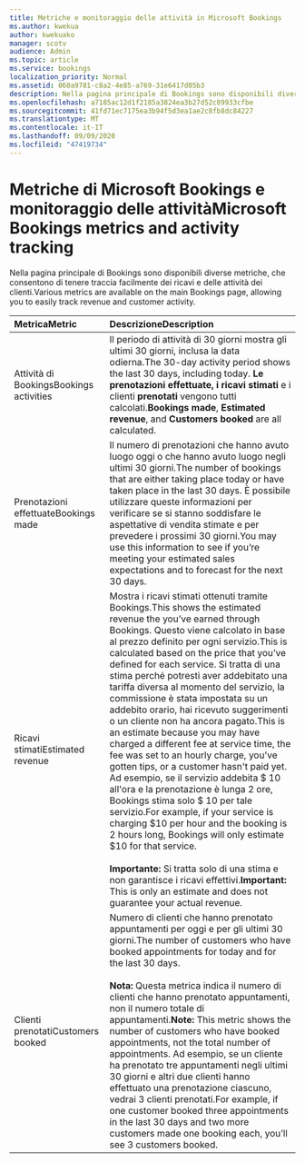 ```yaml
---
title: Metriche e monitoraggio delle attività in Microsoft Bookings
ms.author: kwekua
author: kwekuako
manager: scotv
audience: Admin
ms.topic: article
ms.service: bookings
localization_priority: Normal
ms.assetid: 060a9781-c8a2-4e85-a769-31e6417d05b3
description: Nella pagina principale di Bookings sono disponibili diverse metriche, che consentono di tenere traccia facilmente dei ricavi e delle attività dei clienti.
ms.openlocfilehash: a7185ac12d1f2185a3824ea3b27d52c89933cfbe
ms.sourcegitcommit: 41fd71ec7175ea3b94f5d3ea1ae2c8fb8dc84227
ms.translationtype: MT
ms.contentlocale: it-IT
ms.lasthandoff: 09/09/2020
ms.locfileid: "47419734"
---
```

# <a name="microsoft-bookings-metrics-and-activity-tracking"></a><span data-ttu-id="33538-103">Metriche di Microsoft Bookings e monitoraggio delle attività</span><span class="sxs-lookup"><span data-stu-id="33538-103">Microsoft Bookings metrics and activity tracking</span></span>

<span data-ttu-id="33538-104">Nella pagina principale di Bookings sono disponibili diverse metriche, che consentono di tenere traccia facilmente dei ricavi e delle attività dei clienti.</span><span class="sxs-lookup"><span data-stu-id="33538-104">Various metrics are available on the main Bookings page, allowing you to easily track revenue and customer activity.</span></span>

| <span data-ttu-id="33538-105">Metrica</span><span class="sxs-lookup"><span data-stu-id="33538-105">Metric</span></span> | <span data-ttu-id="33538-106">Descrizione</span><span class="sxs-lookup"><span data-stu-id="33538-106">Description</span></span> |
|:---|:---|
| <span data-ttu-id="33538-107">Attività di Bookings</span><span class="sxs-lookup"><span data-stu-id="33538-107">Bookings activities</span></span> | <span data-ttu-id="33538-108">Il periodo di attività di 30 giorni mostra gli ultimi 30 giorni, inclusa la data odierna.</span><span class="sxs-lookup"><span data-stu-id="33538-108">The 30-day activity period shows the last 30 days, including today.</span></span> <span data-ttu-id="33538-109">**Le prenotazioni effettuate,** **i ricavi stimati** e i clienti **prenotati** vengono tutti calcolati.</span><span class="sxs-lookup"><span data-stu-id="33538-109">**Bookings made**, **Estimated revenue**, and **Customers booked** are all calculated.</span></span> |
| <span data-ttu-id="33538-110">Prenotazioni effettuate</span><span class="sxs-lookup"><span data-stu-id="33538-110">Bookings made</span></span> | <span data-ttu-id="33538-111">Il numero di prenotazioni che hanno avuto luogo oggi o che hanno avuto luogo negli ultimi 30 giorni.</span><span class="sxs-lookup"><span data-stu-id="33538-111">The number of bookings that are either taking place today or have taken place in the last 30 days.</span></span> <span data-ttu-id="33538-112">È possibile utilizzare queste informazioni per verificare se si stanno soddisfare le aspettative di vendita stimate e per prevedere i prossimi 30 giorni.</span><span class="sxs-lookup"><span data-stu-id="33538-112">You may use this information to see if you’re meeting your estimated sales expectations and to forecast for the next 30 days.</span></span> |
| <span data-ttu-id="33538-113">Ricavi stimati</span><span class="sxs-lookup"><span data-stu-id="33538-113">Estimated revenue</span></span> | <span data-ttu-id="33538-114">Mostra i ricavi stimati ottenuti tramite Bookings.</span><span class="sxs-lookup"><span data-stu-id="33538-114">This shows the estimated revenue the you’ve earned through Bookings.</span></span> <span data-ttu-id="33538-115">Questo viene calcolato in base al prezzo definito per ogni servizio.</span><span class="sxs-lookup"><span data-stu-id="33538-115">This is calculated based on the price that you’ve defined for each service.</span></span> <span data-ttu-id="33538-116">Si tratta di una stima perché potresti aver addebitato una tariffa diversa al momento del servizio, la commissione è stata impostata su un addebito orario, hai ricevuto suggerimenti o un cliente non ha ancora pagato.</span><span class="sxs-lookup"><span data-stu-id="33538-116">This is an estimate because you may have charged a different fee at service time, the fee was set to an hourly charge, you’ve gotten tips, or a customer hasn't paid yet.</span></span> <span data-ttu-id="33538-117">Ad esempio, se il servizio addebita $ 10 all'ora e la prenotazione è lunga 2 ore, Bookings stima solo $ 10 per tale servizio.</span><span class="sxs-lookup"><span data-stu-id="33538-117">For example, if your service is charging $10 per hour and the booking is 2 hours long, Bookings will only estimate $10 for that service.</span></span><br/><br/><span data-ttu-id="33538-118">**Importante:** Si tratta solo di una stima e non garantisce i ricavi effettivi.</span><span class="sxs-lookup"><span data-stu-id="33538-118">**Important:** This is only an estimate and does not guarantee your actual revenue.</span></span> |
| <span data-ttu-id="33538-119">Clienti prenotati</span><span class="sxs-lookup"><span data-stu-id="33538-119">Customers booked</span></span> | <span data-ttu-id="33538-120">Numero di clienti che hanno prenotato appuntamenti per oggi e per gli ultimi 30 giorni.</span><span class="sxs-lookup"><span data-stu-id="33538-120">The number of customers who have booked appointments for today and for the last 30 days.</span></span><br/><br/><span data-ttu-id="33538-121">**Nota:** Questa metrica indica il numero di clienti che hanno prenotato appuntamenti, non il numero totale di appuntamenti.</span><span class="sxs-lookup"><span data-stu-id="33538-121">**Note:** This metric shows the number of customers who have booked appointments, not the total number of appointments.</span></span> <span data-ttu-id="33538-122">Ad esempio, se un cliente ha prenotato tre appuntamenti negli ultimi 30 giorni e altri due clienti hanno effettuato una prenotazione ciascuno, vedrai 3 clienti prenotati.</span><span class="sxs-lookup"><span data-stu-id="33538-122">For example, if one customer booked three appointments in the last 30 days and two more customers made one booking each, you’ll see 3 customers booked.</span></span> |
